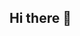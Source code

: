 ## Hi there 👋

<!--
**sumitmalik51/sumitmalik51** is a ✨ _special_ ✨ repository because its `README.md` (this file) appears on your GitHub profile.

# Sumit Malik

**Location:** Bangalore  
**Occupation:** Working from home  
**Specialization:** Microsoft Azure, Cloud, Cloud Automation

## About Me
I am Sumit Malik, passionate about cloud technologies and automation. Currently, I am focused on enhancing my skills and contributing to various projects related to Microsoft Azure.

## Achievements
- Quickdraw (x2)
- Arctic Code Vault Contributor

## What I'm Up To
- 🔭 I’m currently working on developing scalable cloud solutions using Microsoft Azure.
- 🌱 I’m currently learning Kubernetes and advanced Azure DevOps practices.
- 👯 I’m looking to collaborate on open-source cloud automation projects.
- 🤔 I’m looking for help with implementing best practices in cloud security.
- 💬 Ask me about anything related to Microsoft Azure and cloud automation.
- 📫 How to reach me: You can email me at [your-email@example.com](mailto:sumitmalik51@gmail.com) or connect with me on [LinkedIn](https://www.linkedin.com/in/sumitmalik51).
- 😄 Pronouns: He/Him
- ⚡ Fun fact: I love hiking and have summited some of the tallest peaks in the region.

## GitHub Stats
![Sumit Malik's GitHub Stats](https://github-readme-stats.vercel.app/api?username=sumitmalik51&show_icons=true&theme=radical)

## Popular Repositories
1. [AZ-100-MicrosoftAzureInfrastructureDeployment](https://github.com/sumitmalik51/AZ-100-MicrosoftAzureInfrastructureDeployment)
2. [Microservices-architecture-master-doc](https://github.com/sumitmalik51/Microservices-architecture-master-doc)
3. [MCW-SQL-Server-hybrid-cloud-](https://github.com/sumitmalik51/MCW-SQL-Server-hybrid-cloud-)
4. [MCW-MCW-Real-time-data-with-Azure-Database-for-PostgreSQL-Hyperscale](https://github.com/sumitmalik51/MCW-MCW-Real-time-data-with-Azure-Database-for-PostgreSQL-Hyperscale)
5. [Microsoft-Cloud-Workshop](https://github.com/sumitmalik51/Microsoft-Cloud-Workshop)
6. [readme.md](https://github.com/sumitmalik51/readme.md)

## Connect with Me
- [GitHub Profile](https://github.com/sumitmalik51)
- [LinkedIn](https://www.linkedin.com/in/sumitmalik51)
